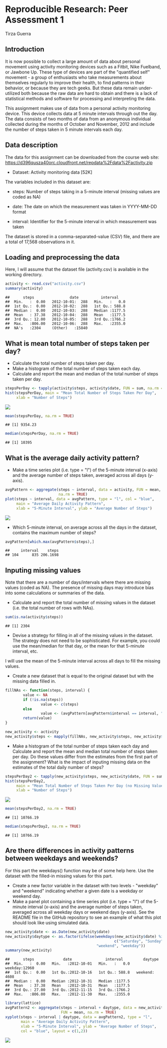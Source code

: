# Reproducible Research: Peer Assessment 1
Tirza Guerra  

## Introduction

It is now possible to collect a large amount of data about personal movement using activity monitoring devices such as a Fitbit, Nike Fuelband, or Jawbone Up. These type of devices are part of the "quantified self" movement - a group of enthusiasts who take measurements about themselves regularly to improve their health, to find patterns in their behavior, or because they are tech geeks. But these data remain under-utilized both because the raw data are hard to obtain and there is a lack of statistical methods and software for processing and interpreting the data. 
 
This assignment makes use of data from a personal activity monitoring device. This device collects data at 5 minute intervals through out the day. The data consists of two months of data from an anonymous individual collected during the months of October and November, 2012 and include the number of steps taken in 5 minute intervals each day.

## Data description

The data for this assignment can be downloaded from the course web site:
https://d396qusza40orc.cloudfront.net/repdata%2Fdata%2Factivity.zip

* Dataset: Activity monitoring data [52K]

The variables included in this dataset are:

* steps: Number of steps taking in a 5-minute interval (missing values are coded as NA)

* date: The date on which the measurement was taken in YYYY-MM-DD format

* interval: Identifier for the 5-minute interval in which measurement was taken

The dataset is stored in a comma-separated-value (CSV) file, and there are a total of 17,568 observations in it. 

## Loading and preprocessing the data

Here, I will assume that the dataset file (activity.csv) is available in the working directory.


```r
activity <- read.csv("activity.csv")
summary(activity)
```

```
##      steps                date          interval     
##  Min.   :  0.00   2012-10-01:  288   Min.   :   0.0  
##  1st Qu.:  0.00   2012-10-02:  288   1st Qu.: 588.8  
##  Median :  0.00   2012-10-03:  288   Median :1177.5  
##  Mean   : 37.38   2012-10-04:  288   Mean   :1177.5  
##  3rd Qu.: 12.00   2012-10-05:  288   3rd Qu.:1766.2  
##  Max.   :806.00   2012-10-06:  288   Max.   :2355.0  
##  NA's   :2304     (Other)   :15840
```


## What is mean total number of steps taken per day?

* Calculate the total number of steps taken per day.
* Make a histogram of the total number of steps taken each day.
* Calculate and report the mean and median of the total number of steps taken per day.


```r
stepsPerDay <- tapply(activity$steps, activity$date, FUN = sum, na.rm = TRUE)
hist(stepsPerDay, main = "Mean Total Number of Steps Taken Per Day", 
     xlab = "Number of Steps")
```

![](PA1_template_files/figure-html/steps_per_day-1.png) 

```r
mean(stepsPerDay, na.rm = TRUE)
```

```
## [1] 9354.23
```

```r
median(stepsPerDay, na.rm = TRUE)
```

```
## [1] 10395
```


## What is the average daily activity pattern?

* Make a time series plot (i.e. type = "l") of the 5-minute interval (x-axis) and the average number of steps taken, averaged across all days (y-axis).


```r
avgPattern <- aggregate(steps ~ interval, data = activity, FUN = mean, 
                        na.rm = TRUE)
plot(steps ~ interval, data = avgPattern, type = "l", col = "blue", 
     main = "Average Daily Activity Pattern",
     xlab = "5-Minute Interval", ylab = "Average Number of Steps")
```

![](PA1_template_files/figure-html/average_pattern-1.png) 

* Which 5-minute interval, on average across all the days in the dataset, contains the maximum number of steps?


```r
avgPattern[which.max(avgPattern$steps),]
```

```
##     interval    steps
## 104      835 206.1698
```


## Inputing missing values

Note that there are a number of days/intervals where there are missing values (coded as NA). The presence of missing days may introduce bias into some calculations or summaries of the data.

* Calculate and report the total number of missing values in the dataset (i.e. the total number of rows with NAs).


```r
sum(is.na(activity$steps))
```

```
## [1] 2304
```

* Devise a strategy for filling in all of the missing values in the dataset. The strategy does not need to be sophisticated. For example, you could use the mean/median for that day, or the mean for that 5-minute interval, etc.

I will use the mean of the 5-minute interval across all days to fill the missing values.

* Create a new dataset that is equal to the original dataset but with the missing data filled in.


```r
fillNAs <- function(steps, interval) {
        value <- NA
        if (!is.na(steps))
                value <- c(steps)
        else
                value <- (avgPattern[avgPattern$interval == interval, "steps"])
        return(value)
}

new_activity <- activity
new_activity$steps <- mapply(fillNAs, new_activity$steps, new_activity$interval)
```

* Make a histogram of the total number of steps taken each day and Calculate and report the mean and median total number of steps taken per day. Do these values differ from the estimates from the first part of the assignment? What is the impact of inputing missing data on the estimates of the total daily number of steps?


```r
stepsPerDay2 <- tapply(new_activity$steps, new_activity$date, FUN = sum)
hist(stepsPerDay2,
     main = "Mean Total Number of Steps Taken Per Day (no Missing Values)", 
     xlab = "Number of Steps")
```

![](PA1_template_files/figure-html/steps_per_day2-1.png) 

```r
mean(stepsPerDay2, na.rm = TRUE)
```

```
## [1] 10766.19
```

```r
median(stepsPerDay2, na.rm = TRUE)
```

```
## [1] 10766.19
```

## Are there differences in activity patterns between weekdays and weekends?

For this part the weekdays() function may be of some help here. Use the dataset with the filled-in missing values for this part.

* Create a new factor variable in the dataset with two levels - "weekday" and "weekend" indicating whether a given date is a weekday or weekend day.
* Make a panel plot containing a time series plot (i.e. type = "l") of the 5-minute interval (x-axis) and the average number of steps taken, averaged across all weekday days or weekend days (y-axis). See the README file in the GitHub repository to see an example of what this plot should look like using simulated data.




```r
new_activity$date <- as.Date(new_activity$date)
new_activity$daytype <- as.factor(ifelse(weekdays(new_activity$date) %in% 
                                                 c("Saturday", "Sunday"), 
                                         "weekend", "weekday"))
summary(new_activity)
```

```
##      steps             date               interval         daytype     
##  Min.   :  0.00   Min.   :2012-10-01   Min.   :   0.0   weekday:12960  
##  1st Qu.:  0.00   1st Qu.:2012-10-16   1st Qu.: 588.8   weekend: 4608  
##  Median :  0.00   Median :2012-10-31   Median :1177.5                  
##  Mean   : 37.38   Mean   :2012-10-31   Mean   :1177.5                  
##  3rd Qu.: 27.00   3rd Qu.:2012-11-15   3rd Qu.:1766.2                  
##  Max.   :806.00   Max.   :2012-11-30   Max.   :2355.0
```


```r
library(lattice)
avgPattern2 <- aggregate(steps ~ interval + daytype, data = new_activity, 
                         FUN = mean, na.rm = TRUE)
xyplot(steps ~ interval | daytype, data = avgPattern2, type = "l", 
       main = "Average Daily Activity Pattern",
       xlab = "5-Minute Interval", ylab = "Average Number of Steps", 
       col = "blue", layout = c(1,2))
```

![](PA1_template_files/figure-html/plot_daytype-1.png) 
